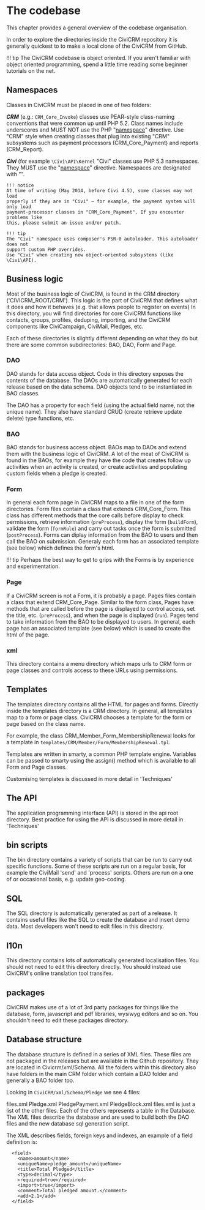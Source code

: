 # The codebase

This chapter provides a general overview of the codebase organisation.

In order to explore the directories inside the CiviCRM repository it is
generally quickest to to make a local clone of the CiviCRM from GitHub.

!!! tip
    The CiviCRM codebase is object oriented. If you aren't familiar with object
    oriented programming, spend a little time reading some beginner tutorials on
    the net.

## Namespaces
Classes in CiviCRM must be placed in one of two folders:

***CRM*** (e.g.: `CRM_Core_Invoke`)
classes use PEAR-style class-naming conventions that were common up until
PHP 5.2. Class names include underscores and MUST NOT use the PHP
"[namespace](http://php.net/namespace)"
directive. Use "CRM" style when creating classes that plug into existing "CRM"
subsystems such
as payment processors (CRM_Core_Payment) and reports (CRM_Report).

***Civi*** (for example `\Civi\API\Kernel`
"Civi" classes use PHP 5.3 namespaces. They MUST use the
"[namespace](http://php.net/namespace)" directive.
Namespaces are designated with "\".

    !!! notice
    At time of writing (May 2014, before Civi 4.5), some classes may not load
    properly if they are in "Civi" – for example, the payment system will only load
    payment-processor classes in "CRM_Core_Payment". If you encounter problems like
    this, please submit an issue and/or patch.

    !!! tip
    The "Civi" namespace uses composer's PSR-0 autoloader. This autoloader does not
    support custom PHP overrides.
    Use "Civi" when creating new object-oriented subsystems (like \Civi\API).

## Business logic
Most of the business logic of CiviCRM, is found in the CRM directory ('CIVICRM_ROOT/CRM').
This logic is the part of CiviCRM that
defines what it does and how it behaves
(e.g. that allows people to register on events)
In this directory, you will find directories for core CiviCRM functions like
contacts, groups, profiles, deduping, importing, and the CiviCRM components
like CiviCampaign, CiviMail, Pledges, etc.

Each of these directories is slightly different depending on what they do but
there are some common subdirectories: BAO, DAO, Form and Page.

### DAO
DAO stands for data access object.  Code in this directory exposes the contents
of the database.  The DAOs are automatically generated for each release based
on the data schema.  DAO objects tend to be instantiated in BAO classes.

The DAO has a property for each field (using the actual field name, not the
unique name).  They also have standard CRUD (create retrieve update delete) type
functions, etc. <!--fixme why the etc? what else?? -->

### BAO
BAO stands for business access object.  BAOs map to DAOs and extend them with
the business logic of CiviCRM.  A lot of the meat of CiviCRM is found in the
BAOs, for example they have the code that creates follow up activities when an
activity is created, or create activities and populating custom fields when a
pledge is created.

### Form
In general each form page in CiviCRM maps to a file in one of
the form directories.  Form files contain a class that extends CRM_Core_Form.
This class has different methods that the core calls before display to
check permissions, retrieve information (`preProcess`), display
the form (`buildForm`), validate the form (`formRule`) and carry out tasks once the
form is submitted (`postProcess`).  Forms can diplay information from the BAO
to users and then call the BAO on submission. Generaly each form has an
associated template (see below) which defines the form's html.

!!! tip
    Perhaps the best way to get to grips with the Forms is by experience and
    experimentation.

### Page
If a CiviCRM screen is not a Form, it is probably a page.  Pages files contain a
class that extend CRM_Core_Page.  Similar to the form class, Pages have methods
that are called before the page is displayed to control access, set the title,
etc. (`preProcess`), and when the page is displayed (`run`). Pages tend to
take information from the BAO to be displayed to users. In general, each
page has an associated template (see below) which is used to create the
html of the page.

### xml
This directory contains a menu directory which maps urls to CRM form or page
classes and controls access to these URLs using permissions.

## Templates
The templates directory contains all the HTML for pages and forms.  Directly
inside the templates directory is a CRM directory.  In general, all templates
map to a form or page class.  CiviCRM chooses a template for the form or page
based on the class name.

For example, the class CRM_Member_Form_MembershipRenewal looks for a template
in `templates/CRM/Member/Form/MembershipRenewal.tpl`.

Templates are written in smarty, a common PHP template engine.  Variables can
be passed to smarty using the assign() method which is available to all Form
and Page classes.

Customising templates is discussed in more detail in 'Techniques'

## The API
The application programming interface (API) is stored in the api root
directory.  Best practice for using the API is discussed in more detail in
'Techniques'

## bin scripts
The bin directory contains a variety of scripts that can be run to carry out
specific functions.  Some of these scripts are run on a regular basis, for
example the CiviMail 'send' and 'process' scripts.  Others are run on a one of
or occasional basis, e.g. update geo-coding.

## SQL
The SQL directory is automatically generated as part of a release.  It contains
useful files like the SQL to create the database and insert demo data. Most
developers won't need to edit files in this directory.

## l10n
This directory contains lots of automatically generated localisation files.
You should not need to edit this directory directly.  You should instead use
CiviCRM's online translation tool transifex.

## packages
CiviCRM makes use of a lot of 3rd party packages for things like the database,
        form, javascript and pdf libraries, wysiwyg editors and so on.  You
        shouldn't need to edit these packages directory.

## Database structure
The database structure is defined in a series of XML files.  These files are
not packaged in the releases but are available in the Github repository. They
are located in Civicrm/xml/Schema. All the folders within this directory also
have folders in the main CRM folder which contain a DAO folder and generally a
BAO folder too.

Looking in `CiviCRM/xml/Schema/Pledge` we see 4 files:

files.xml
Pledge.xml
PledgePayment.xml
PledgeBlock.xml
files.xml is just a list of the other files. Each of the others represents a
table in the Database. The XML files describe the database and are used to
build both the DAO files and the new database sql generation script.

The XML describes fields, foreign keys and indexes, an example of a field definition is:

```
  <field>
    <name>amount</name>
    <uniqueName>pledge_amount</uniqueName>
    <title>Total Pledged</title>
    <type>decimal</type>
    <required>true</required>
    <import>true</import>
    <comment>Total pledged amount.</comment>
    <add>2.1</add>
  </field>
```
